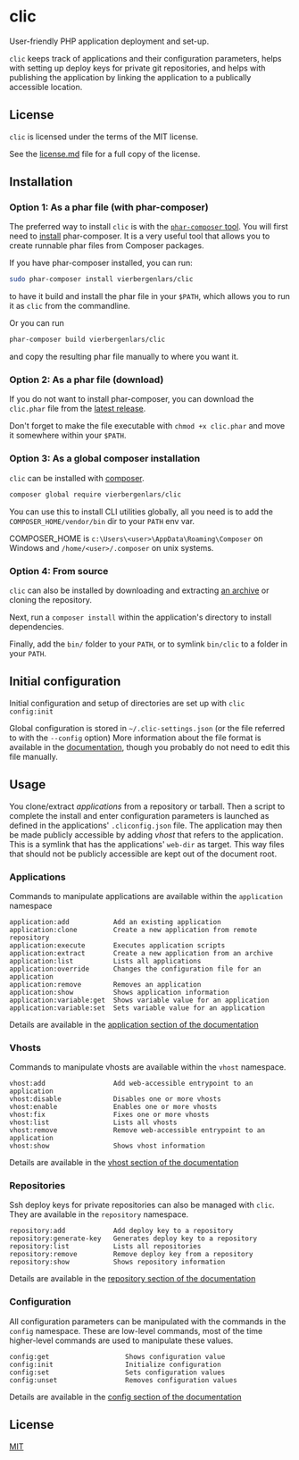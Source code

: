 # clic

User-friendly PHP application deployment and set-up.

`clic` keeps track of applications and their configuration parameters, helps with setting up deploy keys for private
git repositories, and helps with publishing the application by linking the application to a publically accessible location.

## License

`clic` is licensed under the terms of the MIT license.

See the [license.md](https://github.com/vierbergenlars/clic/blob/master/license.md) file for a full copy of the license.

## Installation

### Option 1: As a phar file (with phar-composer)

The preferred way to install `clic` is with the [`phar-composer` tool](https://github.com/clue/phar-composer).
You will first need to [install](https://github.com/clue/phar-composer/#install) phar-composer. It is a very useful tool
that allows you to create runnable phar files from Composer packages.

If you have phar-composer installed, you can run:

```bash
sudo phar-composer install vierbergenlars/clic
```

to have it build and install the phar file in your `$PATH`, which allows you to run it as `clic` from the commandline.

Or you can run

```bash
phar-composer build vierbergenlars/clic
```
and copy the resulting phar file manually to where you want it.

### Option 2: As a phar file (download)

If you do not want to install phar-composer, you can download the `clic.phar` file from the [latest release](https://github.com/vierbergenlars/clic/releases/latest).

Don't forget to make the file executable with `chmod +x clic.phar` and move it somewhere within your `$PATH`.

### Option 3: As a global composer installation

`clic` can be installed with [composer](https://getcomposer.org).

```bash
composer global require vierbergenlars/clic
```

You can use this to install CLI utilities globally, all you need
is to add the `COMPOSER_HOME/vendor/bin` dir to your `PATH` env var.

COMPOSER_HOME is `c:\Users\<user>\AppData\Roaming\Composer` on Windows
and `/home/<user>/.composer` on unix systems.

### Option 4: From source

`clic` can also be installed by downloading and extracting [an archive](https://github.com/vierbergenlars/clic/archive/master.zip) or cloning the repository.

Next, run a `composer install` within the application's directory to install dependencies.

Finally, add the `bin/` folder to your `PATH`, or to symlink `bin/clic` to a folder in your `PATH`.

## Initial configuration

Initial configuration and setup of directories are set up with `clic config:init`

Global configuration is stored in `~/.clic-settings.json` (or the file referred to with the `--config` option) 
More information about the file format is available in the [documentation](https://github.com/vierbergenlars/clic/tree/master/documentation/clic-settings.md),
though you probably do not need to edit this file manually.

## Usage

You clone/extract *applications* from a repository or tarball. Then a script to complete the install and enter configuration
parameters is launched as defined in the applications' `.cliconfig.json` file.
The application may then be made publicly accessible by adding *vhost* that refers to the application. This is a symlink
that has the applications' `web-dir` as target. This way files that should not be publicly accessible are kept out of
the document root.

### Applications

Commands to manipulate applications are available within the `application` namespace

```
application:add           Add an existing application
application:clone         Create a new application from remote repository
application:execute       Executes application scripts
application:extract       Create a new application from an archive
application:list          Lists all applications
application:override      Changes the configuration file for an application
application:remove        Removes an application
application:show          Shows application information
application:variable:get  Shows variable value for an application
application:variable:set  Sets variable value for an application
```

Details are available in the [application section of the documentation](https://github.com/vierbergenlars/clic/tree/master/documentation/application.md)

### Vhosts

Commands to manipulate vhosts are available within the `vhost` namespace.

```
vhost:add                 Add web-accessible entrypoint to an application
vhost:disable             Disables one or more vhosts
vhost:enable              Enables one or more vhosts
vhost:fix                 Fixes one or more vhosts
vhost:list                Lists all vhosts
vhost:remove              Remove web-accessible entrypoint to an application
vhost:show                Shows vhost information
```

Details are available in the [vhost section of the documentation](https://github.com/vierbergenlars/clic/tree/master/documentation/vhost.md)

### Repositories

Ssh deploy keys for private repositories can also be managed with `clic`. They are available in the `repository` namespace.

```
repository:add            Add deploy key to a repository
repository:generate-key   Generates deploy key to a repository
repository:list           Lists all repositories
repository:remove         Remove deploy key from a repository
repository:show           Shows repository information
```

Details are available in the [repository section of the documentation](https://github.com/vierbergenlars/clic/tree/master/documentation/repository.md)

### Configuration

All configuration parameters can be manipulated with the commands in the `config` namespace.
These are low-level commands, most of the time higher-level commands are used to manipulate these values.

```
config:get                   Shows configuration value
config:init                  Initialize configuration
config:set                   Sets configuration values
config:unset                 Removes configuration values
```

Details are available in the [config section of the documentation](https://github.com/vierbergenlars/clic/tree/master/documentation/config.md)

## License

[MIT](https://github.com/vierbergenlars/clic/tree/master/license.md)
